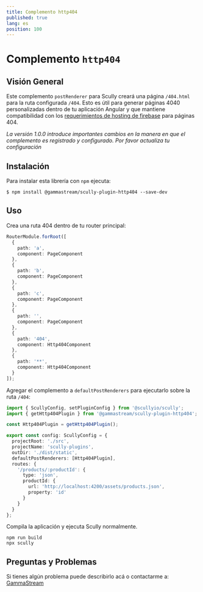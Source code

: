 ```yaml
---
title: Complemento http404
published: true
lang: es
position: 100
---
```


# Complemento `http404`

<div class="docs-link_table">
  <a class="homepage" href="https://github.com/gammastream/scully-plugins"></a>
  <a class="repository" href="https://github.com/gammastream/scully-plugins/tree/master/projects/scully-plugin-http404"></a>
</div>

## Visión General

Este complemento `postRenderer` para Scully creará una página `/404.html` para la ruta configurada `/404`. Esto es útil para generar páginas 4040 personalizadas dentro de tu aplicación Angular y que mantiene compatibilidad con los [requerimientos de hosting de firebase](https://firebase.google.com/docs/hosting/full-config#404) para páginas 404.

_La versión 1.0.0 introduce importantes cambios en la manera en que el complemento es registrado y configurado. Por favor actualiza tu configuración_

## Instalación

Para instalar esta librería con `npm` ejecuta:

```
$ npm install @gammastream/scully-plugin-http404 --save-dev
```

## Uso

Crea una ruta 404 dentro de tu router principal:

```typescript
RouterModule.forRoot([
  {
    path: 'a',
    component: PageComponent
  },
  {
    path: 'b',
    component: PageComponent
  },
  {
    path: 'c',
    component: PageComponent
  },
  {
    path: '',
    component: PageComponent
  },
  {
    path: '404',
    component: Http404Component
  },
  {
    path: '**',
    component: Http404Component
  }
]);
```

Agregar el complemento a `defaultPostRenderers` para ejecutarlo sobre la ruta `/404`:

```typescript
import { ScullyConfig, setPluginConfig } from '@scullyio/scully';
import { getHttp404Plugin } from '@gammastream/scully-plugin-http404';

const Http404Plugin = getHttp404Plugin();

export const config: ScullyConfig = {
  projectRoot: './src',
  projectName: 'scully-plugins',
  outDir: './dist/static',
  defaultPostRenderers: [Http404Plugin],
  routes: {
    '/products/:productId': {
      type: 'json',
      productId: {
        url: 'http://localhost:4200/assets/products.json',
        property: 'id'
      }
    }
  }
};
```

Compila la aplicación y ejecuta Scully normalmente.

```
npm run build
npx scully
```

## Preguntas y Problemas

Si tienes algún problema puede describirlo acá o contactarme a: [GammaStream](https://gamma.stream/)
